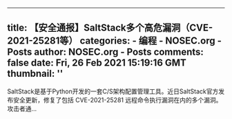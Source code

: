 
---
title: 【安全通报】SaltStack多个高危漏洞（CVE-2021-25281等）
categories: 
    - 编程
    - NOSEC.org - Posts
author: NOSEC.org - Posts
comments: false
date: Fri, 26 Feb 2021 15:19:16 GMT
thumbnail: ''
---

<div>   
SaltStack是基于Python开发的一套C/S架构配置管理工具。近日SaltStack官方发布安全更新，修复了包括 CVE-2021-25281 远程命令执行漏洞在内的多个漏洞。攻击者通...  
</div>
            